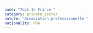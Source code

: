 ```yaml
---
name: "Tech In France "
category: private_sector
nature: "Association professionnelle "
nationality: FRA
---
```

    